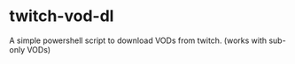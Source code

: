 # twitch-vod-dl
A simple powershell script to download VODs from twitch. (works with sub-only VODs)

